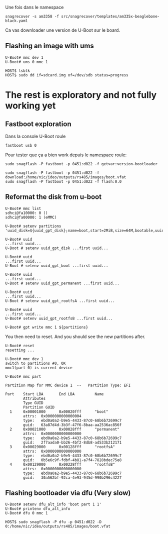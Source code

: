 Une fois dans le namespace
```
snagrecover -s am3358 -f src/snagrecover/templates/am335x-beaglebone-black.yaml
```
Ca vas downloader une version de U-Boot sur le board.

## Flashing an image with ums
```
U-Boot# mmc dev 1
U-Boot# ums 0 mmc 1
```
```
HOST$ lsblk
HOST$ sudo dd if=sdcard.img of=/dev/sdb status=progress
```

# The rest is exploratory and not fully working yet

## Fastboot exploration 

Dans la console U-Boot roule
```
fastboot usb 0
```

Pour tester que ça a bien work depuis le namespace roule:
```
sudo snagflash -P fastboot -p 0451:d022 -f getvar:version-bootloader
```

```
sudo snagflash -P fastboot -p 0451:d022 -f download:/home/nic/ideo/outputs/rs485/images/boot.vfat
sudo snagflash -P fastboot -p 0451:d022 -f flash:0.0
```

## Reformat the disk from u-boot
```
U-Boot# mmc list
sdhci@fa10000: 0 ()
sdhci@fa00000: 1 (eMMC)
```
```
U-Boot# setenv partitions 'uuid_disk=${uuid_gpt_disk};name=boot,start=2MiB,size=64M,bootable,uuid=${uuid_gpt_boot};name=permanent,size=16M,uuid=${uuid_gpt_permanent};name=rootfsA,size=512M,uuid=${uuid_gpt_rootfsA};name=rootfsB,size=512M,uuid=${uuid_gpt_rootfsB}'
```
```
U-Boot# uuid
...first uuid...
U-Boot # setenv uuid_gpt_disk ...first uuid...
```
```
U-Boot# uuid
...first uuid...
U-Boot # setenv uuid_gpt_boot ...first uuid...
```
```
U-Boot# uuid
...first uuid...
U-Boot # setenv uuid_gpt_permanent ...first uuid...
```
```
U-Boot# uuid
...first uuid...
U-Boot # setenv uuid_gpt_rootfsA ...first uuid...
```
```
U-Boot# uuid
...first uuid...
U-Boot# setenv uuid_gpt_rootfsB ...first uuid...
```
```
U-Boot# gpt write mmc 1 ${partitions}
```

You then need to reset. And you should see the new partitions after.
```
U-Boot# reset
resetting ...

U-Boot# mmc dev 1
switch to partitions #0, OK
mmc1(part 0) is current device

U-Boot# mmc part

Partition Map for MMC device 1  --   Partition Type: EFI

Part    Start LBA       End LBA         Name
        Attributes
        Type GUID
        Partition GUID
  1     0x00001000      0x00020fff      "boot"
        attrs:  0x0000000000000004
        type:   ebd0a0a2-b9e5-4433-87c0-68b6b72699c7
        guid:   63a87d4d-3b3f-47f6-8baa-aa2536ac856f
  2     0x00021000      0x00028fff      "permanent"
        attrs:  0x0000000000000000
        type:   ebd0a0a2-b9e5-4433-87c0-68b6b72699c7
        guid:   2f7aada0-bb26-4bf2-8db8-ad533b212171
  3     0x00029000      0x00128fff      "rootfsA"
        attrs:  0x0000000000000000
        type:   ebd0a0a2-b9e5-4433-87c0-68b6b72699c7
        guid:   0b5e6c9f-fdbf-4b81-a7f4-7828bdec75e8
  4     0x00129000      0x00228fff      "rootfsB"
        attrs:  0x0000000000000000
        type:   ebd0a0a2-b9e5-4433-87c0-68b6b72699c7
        guid:   30a562bf-92ca-4e93-945d-990b296c4227
```

## Flashing bootloader via dfu (Very slow)

```
U-Boot# setenv dfu_alt_info 'boot part 1 1'
U-Boot# printenv dfu_alt_info
U-Boot# dfu 0 mmc 1
```

```
HOST$ sudo snagflash -P dfu -p 0451:d022 -D 0:/home/nic/ideo/outputs/rs485/images/boot.vfat
```